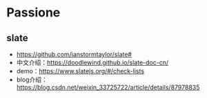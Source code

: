 # Passione

## slate

* https://github.com/ianstormtaylor/slate#
* 中文介绍：https://doodlewind.github.io/slate-doc-cn/
* demo：https://www.slatejs.org/#/check-lists
* blog介绍：https://blog.csdn.net/weixin_33725722/article/details/87978835
